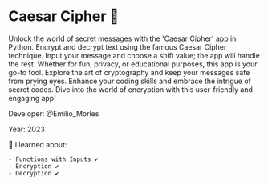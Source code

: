 # Caesar Cipher 👀

Unlock the world of secret messages with the 'Caesar Cipher' app in Python. 
Encrypt and decrypt text using the famous Caesar Cipher technique. 
Input your message and choose a shift value; the app will handle the rest. 
Whether for fun, privacy, or educational purposes, this app is your go-to tool. 
Explore the art of cryptography and keep your messages safe from prying eyes. 
Enhance your coding skills and embrace the intrigue of secret codes. 
Dive into the world of encryption with this user-friendly and engaging app!

Developer: @Emilio_Morles

Year: 2023

🔸 I learned about:

    - Functions with Inputs ✔️
    - Encryption ✔️
    - Decryption ✔️
